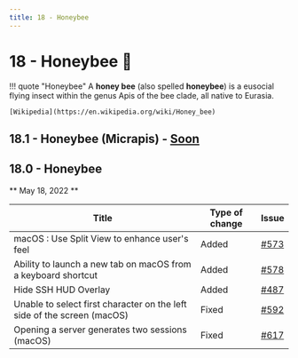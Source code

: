 ```yaml
---
title: 18 - Honeybee
---
```

# 18 - Honeybee 🐝
!!! quote "Honeybee"
    A **honey bee** (also spelled **honeybee**) is a eusocial flying insect within the genus Apis of the bee clade, all native to Eurasia.

    [Wikipedia](https://en.wikipedia.org/wiki/Honey_bee)

## 18.1 - Honeybee (Micrapis) - [Soon](https://webssh.net/documentation/becoming-external-tester/)

## 18.0 - Honeybee
** May 18, 2022 **

| Title | Type of change | Issue |
| --- | --- | --- |
| macOS : Use Split View to enhance user's feel | Added | [#573](https://github.com/isontheline/pro.webssh.net/issues/573) |
| Ability to launch a new tab on macOS from a keyboard shortcut | Added | [#578](https://github.com/isontheline/pro.webssh.net/issues/578) |
| Hide SSH HUD Overlay | Added | [#487](https://github.com/isontheline/pro.webssh.net/issues/487) |
| Unable to select first character on the left side of the screen (macOS) | Fixed | [#592](https://github.com/isontheline/pro.webssh.net/issues/592) |
| Opening a server generates two sessions (macOS) | Fixed | [#617](https://github.com/isontheline/pro.webssh.net/issues/617) |
